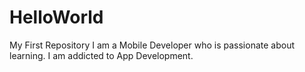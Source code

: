 # HelloWorld
My First Repository
I am a Mobile Developer who is passionate about learning. I am addicted to App Development.

